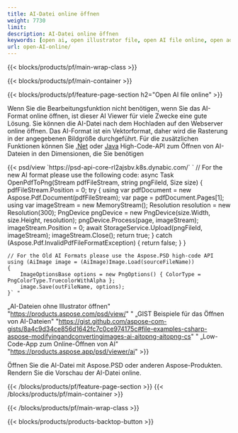 ```yaml
---
title: AI-Datei online öffnen
weight: 7730
limit: 
description: AI-Datei online öffnen
keywords: [open ai, open illustrator file, open AI file online, open adobe illustrator, preview of ai file, ai format open]
url: open-AI-online/
---
```


{{< blocks/products/pf/main-wrap-class >}}


{{< blocks/products/pf/main-container >}}

{{< blocks/products/pf/feature-page-section h2="Open AI file online" >}}
<p>Wenn Sie die Bearbeitungsfunktion nicht benötigen, wenn Sie das AI-Format online öffnen, ist dieser AI Viewer für viele Zwecke eine gute Lösung. Sie können die AI-Datei nach dem Hochladen auf den Webserver online öffnen. Das AI-Format ist ein Vektorformat, daher wird die Rasterung in der angegebenen Bildgröße durchgeführt. Für die zusätzlichen Funktionen können Sie <a href="/psd/net">.Net</a> oder <a href="/psd/java">Java</a> High-Code-API zum Öffnen von AI-Dateien in den Dimensionen, die Sie benötigen</p>
{{< psd/view `https://psd-api-core-rl2ajsbv.k8s.dynabic.com/` 
`	// For the new AI format please use the following code:
	async Task<bool> OpenPdfToPng(Stream pdfFileStream, string pngFileId, Size size)
	{
		pdfFileStream.Position = 0;
		try
		{
			using var pdfDocument = new Aspose.Pdf.Document(pdfFileStream);
			var page = pdfDocument.Pages[1];
			using var imageStream = new MemoryStream();
			Resolution resolution = new Resolution(300);
			PngDevice pngDevice = new PngDevice(size.Width, size.Height, resolution);
			pngDevice.Process(page, imageStream);
			imageStream.Position = 0;
			await StorageService.Upload(pngFileId, imageStream);
			imageStream.Close();
			return true;
		}
		catch (Aspose.Pdf.InvalidPdfFileFormatException)
		{
			return false;
		}
	}
	
	// For the Old AI Formats please use the Aspose.PSD high-code API
	using (AiImage image = (AiImage)Image.Load(sourceFileName))
	{
		ImageOptionsBase options = new PngOptions() { ColorType = PngColorType.TruecolorWithAlpha };
		image.Save(outFileName, options);
	}` "
„AI-Dateien ohne Illustrator öffnen" "https://products.aspose.com/psd/view/" "
„GIST Beispiele für das Öffnen von AI-Dateien" "https://gist.github.com/aspose-com-gists/8a4c9d34ce856d1642fc7c0ce974175c#file-examples-csharp-aspose-modifyingandconvertingimages-ai-aitopng-aitopng-cs" "
„Low-Code-App zum Online-Öffnen von AI" "https://products.aspose.app/psd/viewer/ai" >}}
<p>Öffnen Sie die AI-Datei mit Aspose.PSD oder anderen Aspose-Produkten. Rendern Sie die Vorschau der AI-Datei online.</p>
{{< /blocks/products/pf/feature-page-section >}}
{{< /blocks/products/pf/main-container >}}


{{< /blocks/products/pf/main-wrap-class >}}

{{< blocks/products/products-backtop-button >}}
